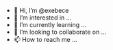 - 👋 Hi, I’m @exebece
- 👀 I’m interested in ...
- 🌱 I’m currently learning ...
- 💞️ I’m looking to collaborate on ...
- 📫 How to reach me ...

<!---
exebece/exebece is a ✨ special ✨ repository because its `README.md` (this file) appears on your GitHub profile.
You can click the Preview link to take a look at your changes.
--->
